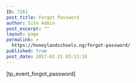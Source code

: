 ```yaml
---
ID: 7261
post_title: Forgot Password
author: Site Admin
post_excerpt: ""
layout: page
permalink: >
  https://honeylandschools.ng/forgot-password/
published: true
post_date: 2017-02-21 03:13:18
---
```

[tp_event_forgot_password]